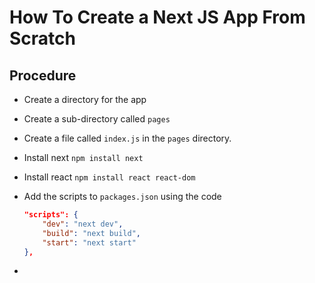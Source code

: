 # How To Create a Next JS App From Scratch

## Procedure

- Create a directory for the app
- Create a sub-directory called `pages`
- Create a file called `index.js` in the `pages` directory.
- Install next `npm install next`
- Install react `npm install react react-dom`
- Add the scripts to `packages.json` using the code

    ```json
    "scripts": {
        "dev": "next dev",
        "build": "next build",
        "start": "next start"
    },
    ```

- 